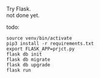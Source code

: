 Try Flask.  
not done yet.

todo:
```
source venv/bin/activate
pip3 install -r requirements.txt
export FLASK_APP=prjct.py
flask db init
flask db migrate
flask db upgrade
flask run
```
